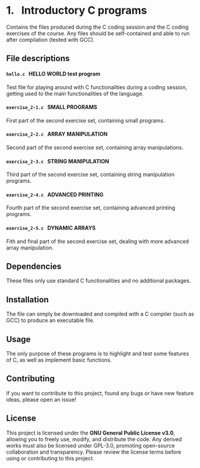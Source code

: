 # 1. &nbsp; Introductory C programs
Contains the files produced during the C coding session and the C coding exercises of the course. Any files should be self-contained and able to run after compilation (tested with GCC).

## File descriptions
#### `hello.c` &nbsp; HELLO WORLD test program
Test file for playing around with C functionalities during a coding session, getting used to the main functionalities of the language.

#### `exercise_2-1.c` &nbsp; SMALL PROGRAMS
First part of the second exercise set, containing small programs.

#### `exercise_2-2.c` &nbsp; ARRAY MANIPULATION
Second part of the second exercise set, containing array manipulations.

#### `exercise_2-3.c` &nbsp; STRING MANIPULATION
Third part of the second exercise set, containing string manipulation programs.

#### `exercise_2-4.c` &nbsp; ADVANCED PRINTING
Fourth part of the second exercise set, containing advanced printing programs.

#### `exercise_2-5.c` &nbsp; DYNAMIC ARRAYS
Fith and final part of the second exercise set, dealing with more advanced array manipulation.

## Dependencies
These files only use standard C functionalities and no additional packages.

## Installation
The file can simply be downloaded and compiled with a C compiler (such as GCC) to produce an executable file.

## Usage
The only purpose of these programs is to highlight and test some features of C, as well as implement basic functions.

## Contributing
If you want to contribute to this project, found any bugs or have new feature ideas, please open an issue!

## License
This project is licensed under the **GNU General Public License v3.0**, allowing you to freely use, modify, and distribute the code. Any derived works must also be licensed under GPL-3.0, promoting open-source collaboration and transparency. Please review the license terms before using or contributing to this project.
